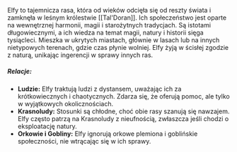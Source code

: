 
Elfy to tajemnicza rasa, która od wieków odcięła się od reszty świata i zamknęła w leśnym królestwie [[Tal'Doran]]. Ich społeczeństwo jest oparte na wewnętrznej harmonii, magii i starożytnych tradycjach. Są istotami długowiecznymi, a ich wiedza na temat magii, natury i historii sięga tysiącleci. Mieszka w ukrytych miastach, głównie w lasach lub na innych nietypowych terenach, gdzie czas płynie wolniej. Elfy żyją w ścisłej zgodzie z naturą, unikając ingerencji w sprawy innych ras.

##### **Relacje:**
- **Ludzie:** Elfy traktują ludzi z dystansem, uważając ich za krótkowiecznych i chaotycznych. Zdarza się, że oferują pomoc, ale tylko w wyjątkowych okolicznościach.
- **Krasnoludy:** Stosunki są chłodne, choć obie rasy szanują się nawzajem. Elfy często patrzą na Krasnoludy z nieufnością, zwłaszcza jeśli chodzi o eksploatację natury.
- **Orkowie i Gobliny:** Elfy ignorują orkowe plemiona i goblińskie społeczności, nie wtrącając się w ich sprawy.